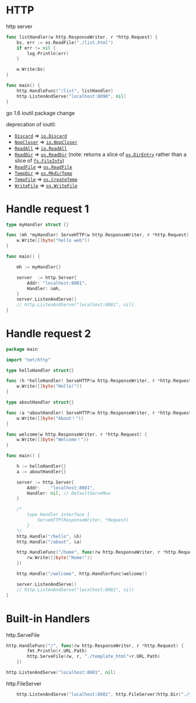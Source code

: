 # HTTP



http server

```go
func listHandler(w http.ResponseWriter, r *http.Request) {
	bs, err := os.ReadFile("./list.html")
	if err != nil {
		log.Println(err)
	}

	w.Write(bs)
}

func main() {
	http.HandleFunc("/list", listHandler)
	http.ListenAndServe("localhost:8090", nil)
}		
```



go 1.6 ioutil package change

deprecation of ioutil:

- [`Discard`](https://docs.studygolang.com/pkg/io/ioutil/#Discard)      => [`io.Discard`](https://docs.studygolang.com/pkg/io/#Discard)
- [`NopCloser`](https://docs.studygolang.com/pkg/io/ioutil/#NopCloser)      => [`io.NopCloser`](https://docs.studygolang.com/pkg/io/#NopCloser)
- [`ReadAll`](https://docs.studygolang.com/pkg/io/ioutil/#ReadAll)      => [`io.ReadAll`](https://docs.studygolang.com/pkg/io/#ReadAll)
- [`ReadDir`](https://docs.studygolang.com/pkg/io/ioutil/#ReadDir)      => [`os.ReadDir`](https://docs.studygolang.com/pkg/os/#ReadDir)      (note: returns a slice of      [`os.DirEntry`](https://docs.studygolang.com/pkg/os/#DirEntry)      rather than a slice of      [`fs.FileInfo`](https://docs.studygolang.com/pkg/fs/#FileInfo))    
- [`ReadFile`](https://docs.studygolang.com/pkg/io/ioutil/#ReadFile)      => [`os.ReadFile`](https://docs.studygolang.com/pkg/os/#ReadFile)
- [`TempDir`](https://docs.studygolang.com/pkg/io/ioutil/#TempDir)      => [`os.MkdirTemp`](https://docs.studygolang.com/pkg/os/#MkdirTemp)
- [`TempFile`](https://docs.studygolang.com/pkg/io/ioutil/#TempFile)      => [`os.CreateTemp`](https://docs.studygolang.com/pkg/os/#CreateTemp)
- [`WriteFile`](https://docs.studygolang.com/pkg/io/ioutil/#WriteFile)      => [`os.WriteFile`](https://docs.studygolang.com/pkg/os/#WriteFile)



# Handle request 1



```go
type myHandler struct {}

func (mh *myHandler) ServeHTTP(w http.ResponseWriter, r *http.Request) {
	w.Write([]byte("hello web"))
}

func main() {

	mh := myHandler{}

	server  := http.Server{
		Addr: "localhost:8081",
		Handler: &mh,
	}
	server.ListenAndServe()
	// http.ListenAndServe("localhost:8081", nil)
}
```



# Handle request 2

```go
package main

import "net/http"

type helloHandler struct{}

func (h *helloHandler) ServeHTTP(w http.ResponseWriter, r *http.Request) {
	w.Write([]byte("Hello!"))
}

type aboutHandler struct{}

func (a *aboutHandler) ServeHTTP(w http.ResponseWriter, r *http.Request) {
	w.Write([]byte("About！"))
}

func welcome(w http.ResponseWriter, r *http.Request) {
	w.Write([]byte("Welcome！"))
}

func main() {

	h := helloHandler{}
	a := aboutHandler{}

	server := http.Server{
		Addr:    "localhost:8081",
		Handler: nil, // DefaultServeMux
	}

	/*
		type Handler interface {
			ServeHTTP(ResponseWriter, *Request)
		}
	*/
	http.Handle("/hello", &h)
	http.Handle("/about", &a)

	http.HandleFunc("/home", func(rw http.ResponseWriter, r *http.Request) {
		rw.Write([]byte("Home!"))
	})

	http.Handle("/welcome", http.HandlerFunc(welcome))

	server.ListenAndServe()
	// http.ListenAndServe("localhost:8081", nil)
}
```



# Built-in Handlers



http.ServeFile

```go
http.HandleFunc("/", func(rw http.ResponseWriter, r *http.Request) {
		fmt.Println(r.URL.Path)
		http.ServeFile(rw, r, "./template_html"+r.URL.Path)
	})

http.ListenAndServe("localhost:8081", nil)
```

http.FileServer

```go
	http.ListenAndServe("localhost:8081", http.FileServer(http.Dir("./template_html")))
```



